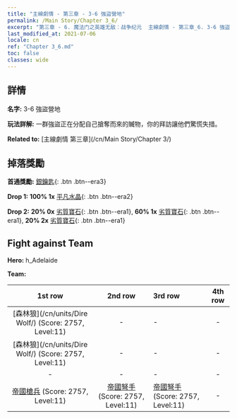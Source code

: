```yaml
---
title: "主線劇情 - 第三章 - 3-6 強盜營地"
permalink: /Main Story/Chapter 3_6/
excerpt: "第三章 - 6. 魔法门之英雄无敌：战争纪元  主線劇情 - 第三章_6. 3-6 強盜營地"
last_modified_at: 2021-07-06
locale: cn
ref: "Chapter 3_6.md"
toc: false
classes: wide
---
```


## 詳情

 **名字:** 3-6 強盜營地

 **玩法詳解:** 一群強盜正在分配自己搶奪而來的贓物，你的拜訪讓他們驚慌失措。

 **Related to:** [主線劇情 第三章](/cn/Main Story/Chapter 3/)

## 掉落獎勵

 **首通獎勵:** [銀鑰匙](/cn/Items/con_693/){: .btn .btn--era3}

 **Drop 1:** **100% 1x** [平凡水晶](/cn/Items/mat_11/){: .btn .btn--era2}

 **Drop 2:** **20% 0x** [劣質寶石](/cn/Items/mat_4/){: .btn .btn--era1}, **60% 1x** [劣質寶石](/cn/Items/mat_4/){: .btn .btn--era1}, **20% 2x** [劣質寶石](/cn/Items/mat_4/){: .btn .btn--era1}


## Fight against Team
 **Hero:** h_Adelaide

 **Team:**


  | 1st row | 2nd row | 3rd row | 4th row |
  |:----:|:----:|:----|:----:|
  | [森林狼](/cn/units/Dire Wolf/) (Score: 2757, Level:11)  | - | - | - |
  | [森林狼](/cn/units/Dire Wolf/) (Score: 2757, Level:11)  | - | - | - |
  | - | - | - | - |
  | [帝國槍兵](/cn/units/Pikeman/) (Score: 2757, Level:11)  | [帝國弩手](/cn/units/Marksman/) (Score: 2757, Level:11)  | [帝國弩手](/cn/units/Marksman/) (Score: 2757, Level:11)  | - |


